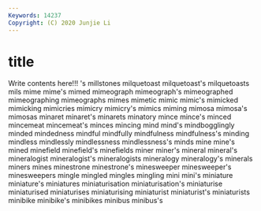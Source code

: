 ```yaml
---
Keywords: 14237
Copyright: (C) 2020 Junjie Li
---
```


# title

Write contents here!!!
's 
millstones 
milquetoast 
milquetoast's 
milquetoasts 
mils 
mime
mime's 
mimed 
mimeograph 
mimeograph's 
mimeographed 
mimeographing 
mimeographs 
mimes 
mimetic 
mimic
mimic's 
mimicked 
mimicking 
mimicries 
mimicry 
mimicry's 
mimics 
miming 
mimosa 
mimosa's
mimosas 
minaret 
minaret's 
minarets 
minatory 
mince 
mince's 
minced 
mincemeat 
mincemeat's
minces 
mincing 
mind 
mind's 
mindbogglingly 
minded 
mindedness 
mindful 
mindfully 
mindfulness
mindfulness's 
minding 
mindless 
mindlessly 
mindlessness 
mindlessness's 
minds 
mine 
mine's 
mined
minefield 
minefield's 
minefields 
miner 
miner's 
mineral 
mineral's 
mineralogist 
mineralogist's 
mineralogists
mineralogy 
mineralogy's 
minerals 
miners 
mines 
minestrone 
minestrone's 
minesweeper 
minesweeper's 
minesweepers
mingle 
mingled 
mingles 
mingling 
mini 
mini's 
miniature 
miniature's 
miniatures 
miniaturisation
miniaturisation's 
miniaturise 
miniaturised 
miniaturises 
miniaturising 
miniaturist 
miniaturist's 
miniaturists 
minibike 
minibike's
minibikes 
minibus 
minibus's 
